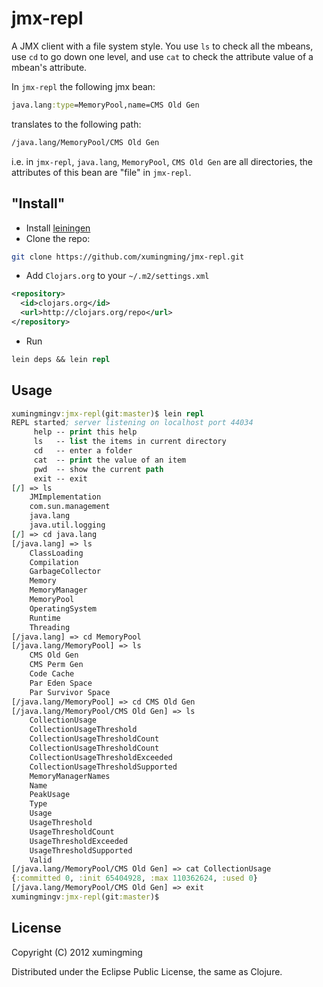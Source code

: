 # jmx-repl

A JMX client with a file system style. You use `ls` to check all the mbeans, use `cd` to go down one level, and use `cat` to check the attribute value of a mbean's attribute.

In `jmx-repl` the following jmx bean:

```clojure
java.lang:type=MemoryPool,name=CMS Old Gen
```

translates to the following path:

```clojure
/java.lang/MemoryPool/CMS Old Gen
```
i.e. in `jmx-repl`, `java.lang`, `MemoryPool`, `CMS Old Gen` are all directories, the attributes of this bean are "file" in `jmx-repl`.

## "Install"

* Install [leiningen](https://github.com/technomancy/leiningen)
* Clone the repo: 

``` bash
git clone https://github.com/xumingming/jmx-repl.git
```

* Add `Clojars.org` to your `~/.m2/settings.xml`

``` xml
<repository>
  <id>clojars.org</id>
  <url>http://clojars.org/repo</url>
</repository>
```

* Run

``` clojure
lein deps && lein repl
``` 

## Usage

```clojure
xumingmingv:jmx-repl(git:master)$ lein repl
REPL started; server listening on localhost port 44034
	 help -- print this help
	 ls   -- list the items in current directory
	 cd   -- enter a folder
	 cat  -- print the value of an item
	 pwd  -- show the current path
	 exit -- exit
[/] => ls
	JMImplementation
	com.sun.management
	java.lang
	java.util.logging
[/] => cd java.lang
[/java.lang] => ls
	ClassLoading
	Compilation
	GarbageCollector
	Memory
	MemoryManager
	MemoryPool
	OperatingSystem
	Runtime
	Threading
[/java.lang] => cd MemoryPool
[/java.lang/MemoryPool] => ls
	CMS Old Gen
	CMS Perm Gen
	Code Cache
	Par Eden Space
	Par Survivor Space
[/java.lang/MemoryPool] => cd CMS Old Gen
[/java.lang/MemoryPool/CMS Old Gen] => ls
	CollectionUsage
	CollectionUsageThreshold
	CollectionUsageThresholdCount
	CollectionUsageThresholdCount
	CollectionUsageThresholdExceeded
	CollectionUsageThresholdSupported
	MemoryManagerNames
	Name
	PeakUsage
	Type
	Usage
	UsageThreshold
	UsageThresholdCount
	UsageThresholdExceeded
	UsageThresholdSupported
	Valid
[/java.lang/MemoryPool/CMS Old Gen] => cat CollectionUsage
{:committed 0, :init 65404928, :max 110362624, :used 0}
[/java.lang/MemoryPool/CMS Old Gen] => exit
xumingmingv:jmx-repl(git:master)$
```

## License

Copyright (C) 2012 xumingming

Distributed under the Eclipse Public License, the same as Clojure.
